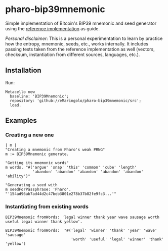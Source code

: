 # pharo-bip39mnemonic
Simple implementation of Bitcoin's BIP39 mnemonic and seed generator using the [reference implementation](https://github.com/trezor/python-mnemonic) as guide.

*Personal disclaimer*: This is a personal experimentation to learn by practice how the entropy, mnemonic, seeds, etc., works internally. It includes passing tests taken from the reference implementation as well (vectors, checksum, instantiation from different sources, languages, etc.).

## Installation

Run:
```
Metacello new 
  baseline: 'BIP39Mnemonic'; 
  repository: 'github://eMaringolo/pharo-bip39mnemonic/src'; 
  load.
```

## Examples


### Creating a new one
```
| m |
"Creating a mnemonic from Pharo's weak PRNG" 
m := BIP39Mnemonic generate.

"Getting its mnemonic words"
m words. "#('argue' 'snap' 'this' 'common' 'cube' 'length'
            'abandon' 'abandon' 'abandon' 'abandon' 'abandon' 'ability')"

"Generating a seed with 
m seedForPassphrase: 'Pharo'.  "'154ad96ab7ad44d2c47beb3801e278b37b82fe9fc3...'"
```

### Instantiating from existing words
```
BIP39Mnemonic fromWords: 'legal winner thank year wave sausage worth useful legal winner thank yellow'.

BIP39Mnemonic fromWords:  "#('legal' 'winner' 'thank' 'year' 'wave' 'sausage' 
                             'worth' 'useful' 'legal' 'winner' 'thank' 'yellow')
 ```
 


